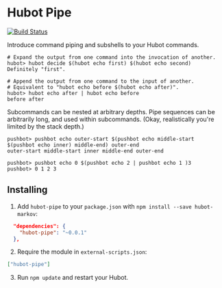 # Hubot Pipe

[![Build Status](https://travis-ci.org/smashwilson/hubot-pipe.svg?branch=master)](https://travis-ci.org/smashwilson/hubot-pipe)

Introduce command piping and subshells to your Hubot commands.

```
# Expand the output from one command into the invocation of another.
hubot> hubot decide $(hubot echo first) $(hubot echo second)
Definitely "first".

# Append the output from one command to the input of another.
# Equivalent to "hubot echo before $(hubot echo after)".
hubot> hubot echo after | hubot echo before
before after
```

Subcommands can be nested at arbitrary depths. Pipe sequences can be arbitrarily long, and used within subcommands. (Okay, realistically you're limited by the stack depth.)

```
pushbot> pushbot echo outer-start $(pushbot echo middle-start $(pushbot echo inner) middle-end) outer-end
outer-start middle-start inner middle-end outer-end

pushbot> pushbot echo 0 $(pushbot echo 2 | pushbot echo 1 )3
pushbot> 0 1 2 3
```

## Installing

1. Add `hubot-pipe` to your `package.json` with `npm install --save hubot-markov`:

  ```json
    "dependencies": {
      "hubot-pipe": "~0.0.1"
    },
  ```
2. Require the module in `external-scripts.json`:

  ```json
  ["hubot-pipe"]
  ```
3. Run `npm update` and restart your Hubot.
